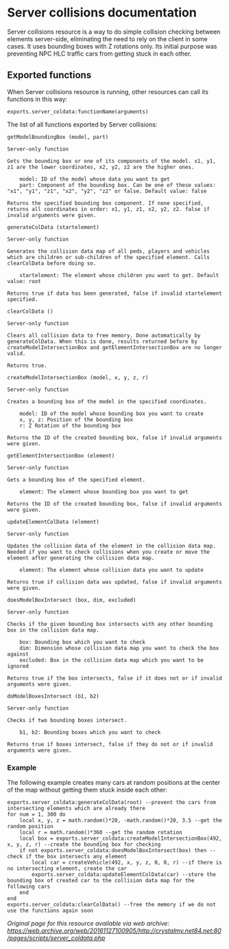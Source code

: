 # Server collisions documentation

Server collisions resource is a way to do simple collision checking between elements server-side, eliminating the need to rely on the client in some cases. It uses bounding boxes with Z rotations only. Its initial purpose was preventing NPC HLC traffic cars from getting stuck in each other.

## Exported functions

When Server collisions resource is running, other resources can call its functions in this way:
```
exports.server_coldata:functionName(arguments)
```

The list of all functions exported by Server collisions:
```
getModelBoundingBox (model, part)

Server-only function

Gets the bounding box or one of its components of the model. x1, y1, z1 are the lower coordinates, x2, y2, z2 are the higher ones.

    model: ID of the model whose data you want to get
    part: Component of the bounding box. Can be one of these values: "x1", "y1", "z1", "x2", "y2", "z2" or false. Default value: false

Returns the specified bounding box component. If none specified, returns all coordinates in order: x1, y1, z1, x2, y2, z2. false if invalid arguments were given.
```

```
generateColData (startelement)

Server-only function

Generates the collision data map of all peds, players and vehicles which are children or sub-children of the specified element. Calls clearColData before doing so.

    startelement: The element whose children you want to get. Default value: root

Returns true if data has been generated, false if invalid startelement specified.
```

```
clearColData ()

Server-only function

Clears all collision data to free memory. Done automatically by generateColData. When this is done, results returned before by createModelIntersectionBox and getElementIntersectionBox are no longer valid.

Returns true.
```

```
createModelIntersectionBox (model, x, y, z, r)

Server-only function

Creates a bounding box of the model in the specified coordinates.

    model: ID of the model whose bounding box you want to create
    x, y, z: Position of the bounding box
    r: Z Rotation of the bounding box

Returns the ID of the created bounding box, false if invalid arguments were given.
```

```
getElementIntersectionBox (element)

Server-only function

Gets a bounding box of the specified element.

    element: The element whose bounding box you want to get

Returns the ID of the created bounding box, false if invalid arguments were given.
```

```
updateElementColData (element)

Server-only function

Updates the collision data of the element in the collision data map. Needed if you want to check collisions when you create or move the element after generating the collision data map.

    element: The element whose collision data you want to update

Returns true if collision data was updated, false if invalid arguments were given.
```

```
doesModelBoxIntersect (box, dim, excluded)

Server-only function

Checks if the given bounding box intersects with any other bounding box in the collision data map.

    box: Bounding box which you want to check
    dim: Dimension whose collision data map you want to check the box against
    excluded: Box in the collision data map which you want to be ignored

Returns true if the box intersects, false if it does not or if invalid arguments were given.
```

```
doModelBoxesIntersect (b1, b2)

Server-only function

Checks if two bounding boxes intersect.

    b1, b2: Bounding boxes which you want to check

Returns true if boxes intersect, false if they do not or if invalid arguments were given.
```

### Example

The following example creates many cars at random positions at the center of the map without getting them stuck inside each other:
```
exports.server_coldata:generateColData(root) --prevent the cars from intersecting elements which are already there
for num = 1, 300 do
    local x, y, z = math.random()*20, -math.random()*20, 3.5 --get the random position
    local r = math.random()*360 --get the random rotation
    local box = exports.server_coldata:createModelIntersectionBox(492, x, y, z, r) --create the bounding box for checking
    if not exports.server_coldata:doesModelBoxIntersect(box) then --check if the box intersects any element
        local car = createVehicle(492, x, y, z, 0, 0, r) --if there is no intersecting element, create the car
        exports.server_coldata:updateElementColData(car) --store the bounding box of created car to the collision data map for the following cars
    end
end
exports.server_coldata:clearColData() --free the memory if we do not use the functions again soon
```

*Original page for this resource available via web archive: https://web.archive.org/web/20161127100905/http://crystalmv.net84.net:80/pages/scripts/server_coldata.php*
